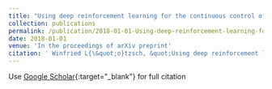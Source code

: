 ```yaml
---
title: "Using deep reinforcement learning for the continuous control of robotic arms"
collection: publications
permalink: /publication/2018-01-01-Using-deep-reinforcement-learning-for-the-continuous-control-of-robotic-arms
date: 2018-01-01
venue: 'In the proceedings of arXiv preprint'
citation: ' Winfried L{\&quot;o}tzsch, &quot;Using deep reinforcement learning for the continuous control of robotic arms.&quot; In the proceedings of arXiv preprint, 2018.'
---
```

Use [Google Scholar](https://scholar.google.com/scholar?q=Using+deep+reinforcement+learning+for+the+continuous+control+of+robotic+arms){:target="_blank"} for full citation